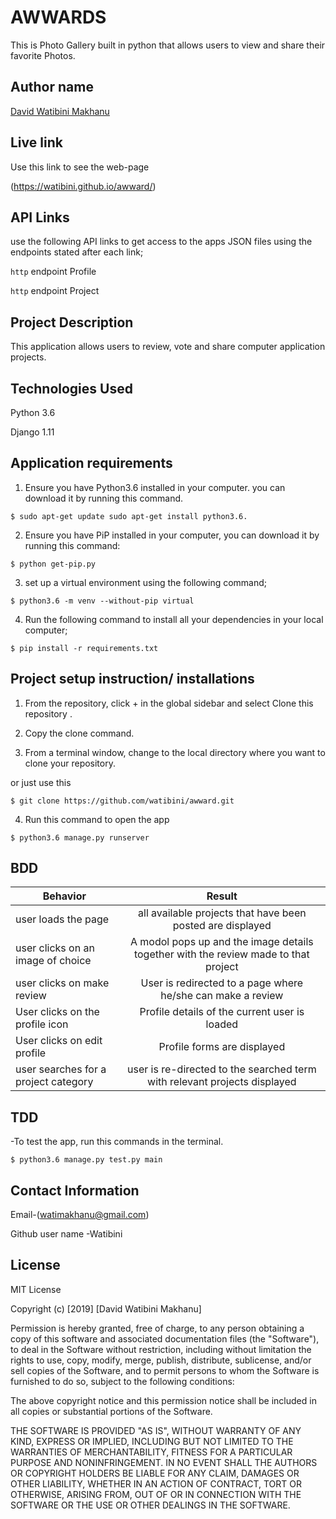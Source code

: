 # AWWARDS

This is Photo Gallery built in python that allows users to view and share their favorite Photos.

## Author name

[David Watibini Makhanu](https://github.com)

## Live link

Use this link to see the web-page

(<https://watibini.github.io/awward/>)


## API Links
use the following API links to get access to the apps JSON files using the endpoints stated after each link;

`http` endpoint Profile

`http` endpoint Project

## Project Description

This application allows users to review, vote and share computer application projects.

## Technologies Used

Python 3.6

Django 1.11

## Application requirements

1. Ensure you have Python3.6 installed in your computer. you can download it by running this command.

`$ sudo apt-get update sudo apt-get install python3.6.`

2. Ensure you have PiP installed in your computer, you can download it by running this command:

`$ python get-pip.py`

3. set up a virtual environment using the following command;

`$ python3.6 -m venv --without-pip virtual`

4. Run the following command to install all your dependencies in your local computer;

`$ pip install -r requirements.txt`

## Project setup instruction/ installations


1. From the repository, click + in the global sidebar and select Clone this repository .

2.  Copy the clone command.

3.  From a terminal window, change to the local directory where you want to clone your repository.

or just use this

`$ git clone https://github.com/watibini/awward.git`

4. Run this command to open the app

`$ python3.6 manage.py runserver`


## BDD

| Behavior        | Result |
| ------------- |:----:|
| user loads the page | all available projects that have been posted are displayed |
| user clicks on an image of choice | A modol pops up and the image details together with the review made to that project|
| user clicks on make review | User is redirected to a page where he/she can make a review|
| User clicks on the profile icon | Profile details of the current user is loaded |
| User clicks on edit profile | Profile forms are displayed |
| user searches for a project category  | user is re-directed to the searched term with relevant projects displayed |


## TDD

-To test the app, run this commands in the terminal.

`$ python3.6 manage.py test.py main`


## Contact Information

Email-(watimakhanu@gmail.com)

Github user name -Watibini

## License

MIT License

Copyright (c) [2019] [David Watibini Makhanu]

Permission is hereby granted, free of charge, to any person obtaining a copy
of this software and associated documentation files (the "Software"), to deal
in the Software without restriction, including without limitation the rights
to use, copy, modify, merge, publish, distribute, sublicense, and/or sell
copies of the Software, and to permit persons to whom the Software is
furnished to do so, subject to the following conditions:

The above copyright notice and this permission notice shall be included in all
copies or substantial portions of the Software.

THE SOFTWARE IS PROVIDED "AS IS", WITHOUT WARRANTY OF ANY KIND, EXPRESS OR
IMPLIED, INCLUDING BUT NOT LIMITED TO THE WARRANTIES OF MERCHANTABILITY,
FITNESS FOR A PARTICULAR PURPOSE AND NONINFRINGEMENT. IN NO EVENT SHALL THE
AUTHORS OR COPYRIGHT HOLDERS BE LIABLE FOR ANY CLAIM, DAMAGES OR OTHER
LIABILITY, WHETHER IN AN ACTION OF CONTRACT, TORT OR OTHERWISE, ARISING FROM,
OUT OF OR IN CONNECTION WITH THE SOFTWARE OR THE USE OR OTHER DEALINGS IN THE
SOFTWARE.
